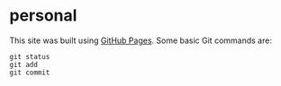 # personal
This site was built using [GitHub Pages](https://pages.github.com/).
Some basic Git commands are:
```
git status
git add
git commit
```

